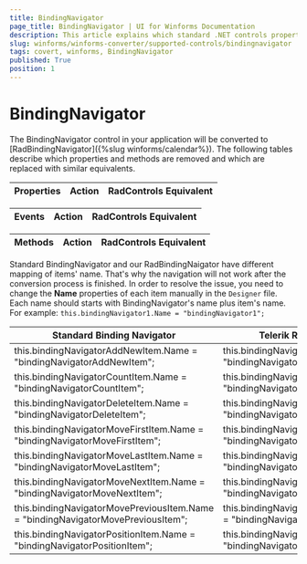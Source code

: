 ```yaml
---
title: BindingNavigator
page_title: BindingNavigator | UI for Winforms Documentation
description: This article explains which standard .NET controls properties are removed and which are replaced with similar equivalents. 
slug: winforms/winforms-converter/supported-controls/bindingnavigator
tags: covert, winforms, BindingNavigator
published: True             
position: 1
---
```


# BindingNavigator

The BindingNavigator control in your application will be converted to [RadBindingNavigator]({%slug winforms/calendar%}). The following tables describe which properties and methods are removed and which are replaced with similar equivalents.

|Properties|Action|RadControls Equivalent|
|---|---|---|


|Events|Action|RadControls Equivalent|
|---|---|---|


|Methods|Action|RadControls Equivalent|
|---|---|---|


Standard BindingNavigator and our RadBindingNaigator have different mapping of items' name. That's why the navigation will not work after the conversion process is finished. In order to resolve the issue, you need to change the __Name__ properties of each item manually in the `Designer` file. Each name should starts with BindingNavigator's name plus item's name. For example: 
`this.bindingNavigator1.Name = "bindingNavigator1";`


|Standard Binding Navigator|Telerik RadBindingNavigator|
|---|---|
|this.bindingNavigatorAddNewItem.Name = "bindingNavigatorAddNewItem";|this.bindingNavigatorAddNewItem.Name = "bindingNavigator1AddNewItem";|
|this.bindingNavigatorCountItem.Name = "bindingNavigatorCountItem";|this.bindingNavigatorCountItem.Name = "bindingNavigator1CountItem";|
|this.bindingNavigatorDeleteItem.Name = "bindingNavigatorDeleteItem";|this.bindingNavigatorDeleteItem.Name = "bindingNavigator1DeleteItem";|
|this.bindingNavigatorMoveFirstItem.Name = "bindingNavigatorMoveFirstItem";|this.bindingNavigatorDeleteItem.Name = "bindingNavigator1MoveFirstItem";|
|this.bindingNavigatorMoveLastItem.Name = "bindingNavigatorMoveLastItem";|this.bindingNavigatorMoveLastItem.Name = "bindingNavigator1MoveLastItem";|
|this.bindingNavigatorMoveNextItem.Name = "bindingNavigatorMoveNextItem";|this.bindingNavigatorMoveNextItem.Name = "bindingNavigator1MoveNextItem";|
|this.bindingNavigatorMovePreviousItem.Name = "bindingNavigatorMovePreviousItem";|this.bindingNavigatorMovePreviousItem.Name = "bindingNavigator1MovePreviousItem";|
|this.bindingNavigatorPositionItem.Name = "bindingNavigatorPositionItem";|this.bindingNavigatorPositionItem.Name = "bindingNavigator1PositionItem";|